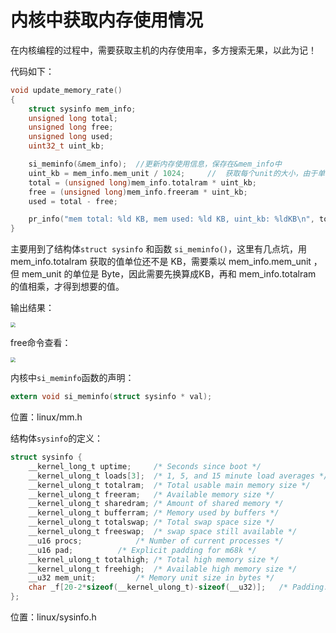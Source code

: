 # 内核中获取内存使用情况

在内核编程的过程中，需要获取主机的内存使用率，多方搜索无果，以此为记！



代码如下：

```c
void update_memory_rate()
{
	struct sysinfo mem_info;
	unsigned long total;
	unsigned long free;
	unsigned long used;
	uint32_t uint_kb;

	si_meminfo(&mem_info);	//更新内存使用信息，保存在&mem_info中
	uint_kb = mem_info.mem_unit / 1024;		//	获取每个unit的大小，由于单位是byte，先换成KB，我换算后是 4KB
	total = (unsigned long)mem_info.totalram * uint_kb;
	free = (unsigned long)mem_info.freeram * uint_kb;
	used = total - free;

	pr_info("mem total: %ld KB, mem used: %ld KB, uint_kb: %ldKB\n", total, used, (unsigned long)uint_kb);
}
```



主要用到了结构体`struct sysinfo` 和函数 `si_meminfo()`，这里有几点坑，用 mem_info.totalram 获取的值单位还不是 KB，需要乘以 mem_info.mem_unit ，但 mem_unit 的单位是 Byte，因此需要先换算成KB，再和 mem_info.totalram 的值相乘，才得到想要的值。

输出结果：

<img src="https://gitee.com/sctb/abin_pictures/raw/master/imgs/20201203203203.png" style="zoom:50%;" />

free命令查看：

<img src="https://gitee.com/sctb/abin_pictures/raw/master/imgs/20201203203250.png" style="zoom:50%;" />





内核中`si_meminfo`函数的声明：

```c
extern void si_meminfo(struct sysinfo * val);
```

位置：linux/mm.h

结构体`sysinfo`的定义：

```c
struct sysinfo {
	__kernel_long_t uptime;		/* Seconds since boot */
	__kernel_ulong_t loads[3];	/* 1, 5, and 15 minute load averages */
	__kernel_ulong_t totalram;	/* Total usable main memory size */
	__kernel_ulong_t freeram;	/* Available memory size */
	__kernel_ulong_t sharedram;	/* Amount of shared memory */
	__kernel_ulong_t bufferram;	/* Memory used by buffers */
	__kernel_ulong_t totalswap;	/* Total swap space size */
	__kernel_ulong_t freeswap;	/* swap space still available */
	__u16 procs;		   	/* Number of current processes */
	__u16 pad;		   	/* Explicit padding for m68k */
	__kernel_ulong_t totalhigh;	/* Total high memory size */
	__kernel_ulong_t freehigh;	/* Available high memory size */
	__u32 mem_unit;			/* Memory unit size in bytes */
	char _f[20-2*sizeof(__kernel_ulong_t)-sizeof(__u32)];	/* Padding: libc5 uses this.. */
};
```

位置：linux/sysinfo.h
